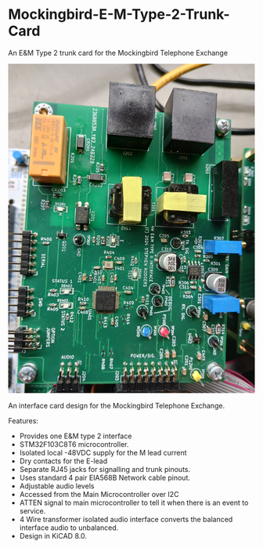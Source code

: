 # Mockingbird-E-M-Type-2-Trunk-Card
An E&amp;M Type 2 trunk card for the Mockingbird Telephone Exchange

![alt text](https://github.com/hwstar/Mockingbird-E-M-Type-2-Trunk-Card/blob/main/assets/board_photo.jpg)

An interface card design for the Mockingbird Telephone Exchange. 

Features: 
* Provides one E&M type 2 interface
* STM32F103C8T6 microcontroller.
* Isolated local -48VDC supply for the M lead current
* Dry contacts for the E-lead
* Separate  RJ45 jacks for signalling and trunk pinouts.
* Uses standard 4 pair EIA568B Network cable pinout.
* Adjustable audio levels
* Accessed from the Main Microcontroller over I2C
* ATTEN signal to main microcontroller to tell it when there is an event to service.
* 4 Wire transformer isolated audio interface converts the balanced interface audio to unbalanced.
* Design in KiCAD 8.0.


